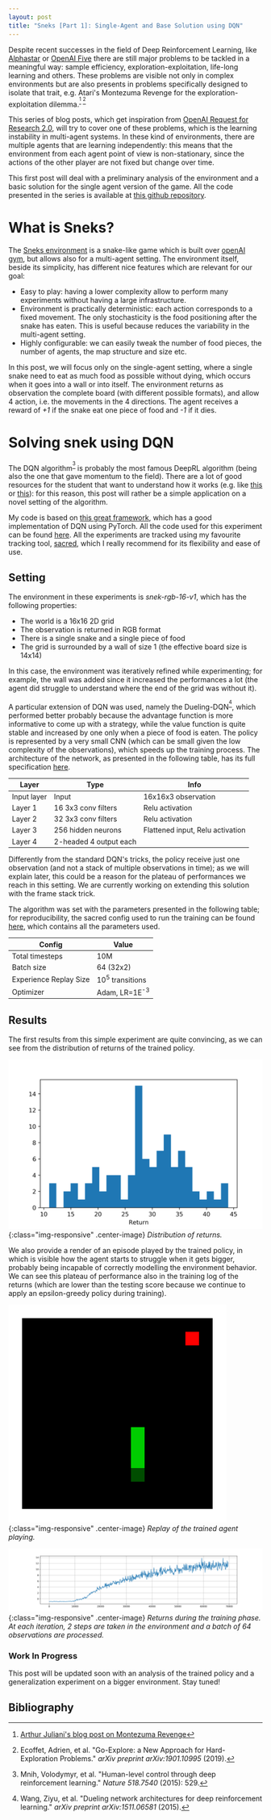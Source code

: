 ```yaml
---
layout: post
title: "Sneks [Part 1]: Single-Agent and Base Solution using DQN"
---
```


Despite recent successes in the field of Deep Reinforcement Learning, like [Alphastar](https://deepmind.com/blog/alphastar-mastering-real-time-strategy-game-starcraft-ii/) or [OpenAI Five](https://openai.com/five/) there are still major problems to be tackled in a meaningful way: sample efficiency, exploration-exploitation, life-long learning and others. These problems are visible not only in complex environments but are also presents in problems specifically designed to isolate that trait, e.g. Atari's Montezuma Revenge for the exploration-exploitation dilemma.<!--more--><sup>[^juliani] [^goexplore]</sup>


This series of blog posts, which get inspiration from [OpenAI Request for Research 2.0](https://openai.com/blog/requests-for-research-2/), will try to cover one of these problems, which is the learning instability in multi-agent systems. In these kind of environments, there are multiple agents that are learning independently: this means that the environment from each agent point of view is non-stationary, since the actions of the other player are not fixed but change over time.

This first post will deal with a preliminary analysis of the environment and a basic solution for the single agent version of the game. All the code presented in the series is available at [this github repository](https://github.com/nicomon24/sneks-experiments).

# What is Sneks?
The [Sneks environment](https://github.com/nicomon24/Sneks) is a snake-like game which is built over [openAI gym](https://github.com/openai/gym), but allows also for a multi-agent setting. The environment itself, beside its simplicity, has different nice features which are relevant for our goal:
- Easy to play: having a lower complexity allow to perform many experiments without having a large infrastructure.
- Environment is practically deterministic: each action corresponds to a fixed movement. The only stochasticity is the food positioning after the snake has eaten. This is useful because reduces the variability in the multi-agent setting.
- Highly configurable: we can easily tweak the number of food pieces, the number of agents, the map structure and size etc.

In this post, we will focus only on the single-agent setting, where a single snake need to eat as much food as possible without dying, which occurs when it goes into a wall or into itself. The environment returns as observation the complete board (with different possible formats), and allow 4 action, i.e. the movements in the 4 directions. The agent receives a reward of *+1* if the snake eat one piece of food and *-1* if it dies.

# Solving snek using DQN

The DQN algorithm<sup>[^dqn]</sup> is probably the most famous DeepRL algorithm (being also the one that gave momentum to the field). There are a lot of good resources for the student that want to understand how it works (e.g. like [this](https://medium.com/@jonathan_hui/rl-dqn-deep-q-network-e207751f7ae4) or [this](https://medium.com/@awjuliani/simple-reinforcement-learning-with-tensorflow-part-4-deep-q-networks-and-beyond-8438a3e2b8df)): for this reason, this post will rather be a simple application on a novel setting of the algorithm.

My code is based on [this great framework](https://github.com/Shmuma/ptan), which has a good implementation of DQN using PyTorch. All the code used for this experiment can be found [here](https://github.com/nicomon24/sneks-experiments/tree/master/dqn). All the experiments are tracked using my favourite tracking tool, [sacred](https://github.com/IDSIA/sacred), which I really recommend for its flexibility and ease of use.

## Setting
The environment in these experiments is *snek-rgb-16-v1*, which has the following properties:
- The world is a 16x16 2D grid
- The observation is returned in RGB format
- There is a single snake and a single piece of food
- The grid is surrounded by a wall of size 1 (the effective board size is 14x14)

In this case, the environment was iteratively refined while experimenting; for example, the wall was added since it increased the performances a lot (the agent did struggle to understand where the end of the grid was without it).

A particular extension of DQN was used, namely the Dueling-DQN<sup>[^dueling]</sup>, which performed better probably because the advantage function is more informative to come up with a strategy, while the value function is quite stable and increased by one only when a piece of food is eaten.
The policy is represented by a very small CNN (which can be small given the low complexity of the observations), which speeds up the training process. The architecture of the network, as presented in the following table, has its full specification [here](https://github.com/nicomon24/sneks-experiments/blob/master/dqn/qnetwork.py).

| Layer         | Type          | Info          |
| ------------- | ------------- | ------------- |
| Input layer   | Input         | 16x16x3 observation |
| Layer 1  | 16 3x3 conv filters | Relu activation |
| Layer 2  | 32 3x3 conv filters | Relu activation |
| Layer 3  | 256 hidden neurons | Flattened input, Relu activation |
| Layer 4  | 2-headed 4 output each |  |

Differently from the standard DQN's tricks, the policy receive just one observation (and not a stack of multiple observations in time); as we will explain later, this could be a reason for the plateau of performances we reach in this setting. We are currently working on extending this solution with the frame stack trick.

The algorithm was set with the parameters presented in the following table; for reproducibility, the sacred config used to run the training can be found [here](https://github.com/nicomon24/sneks-experiments/blob/master/dqn/configs/smally_base.yaml), which contains all the parameters used.

| Config  | Value |
| ------------- | ------------- |
| Total timesteps | 10M |
| Batch size  | 64 (32x2)  |
| Experience Replay Size | 10<sup>5</sup> transitions |
| Optimizer | Adam, LR=1E<sup>-3</sup> |


## Results
The first results from this simple experiment are quite convincing, as we can see from the distribution of returns of the trained policy.

![Return distribution](/images/sneks/return_dist.png){:class="img-responsive" .center-image}
*Distribution of returns.*

We also provide a render of an episode played by the trained policy, in which is visible how the agent starts to struggle when it gets bigger, probably being incapable of correctly modelling the environment behavior. We can see this plateau of performance also in the training log of the returns (which are lower than the testing score because we continue to apply an epsilon-greedy policy during training).

![Play](/images/sneks/qsmall.gif){:class="img-responsive" .center-image}
*Replay of the trained agent playing.*

![Training score](/images/sneks/training_score.png){:class="img-responsive" .center-image}
*Returns during the training phase. At each iteration, 2 steps are taken in the environment and a batch of 64 observations are processed.*

### Work In Progress
This post will be updated soon with an analysis of the trained policy and a generalization experiment on a bigger environment. Stay tuned!

<!--## Policy Analysis - Work in progress-->

<!--## Generalization to the 32x32 environment-->

## Bibliography
[^juliani]: [Arthur Juliani's blog post on Montezuma Revenge](https://medium.com/@awjuliani/on-solving-montezumas-revenge-2146d83f0bc3)
[^goexplore]: Ecoffet, Adrien, et al. "Go-Explore: a New Approach for Hard-Exploration Problems." _arXiv preprint arXiv:1901.10995_ (2019).
[^dqn]: Mnih, Volodymyr, et al. "Human-level control through deep reinforcement learning." _Nature 518.7540_ (2015): 529.
[^dueling]: Wang, Ziyu, et al. "Dueling network architectures for deep reinforcement learning." _arXiv preprint arXiv:1511.06581_ (2015).
